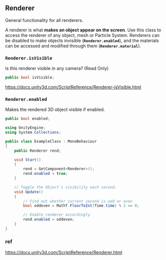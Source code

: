 ## Renderer
General functionality for all renderers.

A renderer is what **makes an object appear on the screen**. Use this class to access the renderer of any object, mesh or Particle System. Renderers can be disabled to make objects invisible (**`Renderer.enabled`**), and the materials can be accessed and modified through them (**`Renderer.material`**).

### `Renderer.isVisible`
Is this renderer visible in any camera? (Read Only)

```cs
public bool isVisible;
```
https://docs.unity3d.com/ScriptReference/Renderer-isVisible.html

### `Renderer.enabled`
Makes the rendered 3D object visible if enabled.

```cs
public bool enabled;
```
```cs
using UnityEngine;
using System.Collections;

public class ExampleClass : MonoBehaviour
{
    public Renderer rend;

    void Start()
    {
        rend = GetComponent<Renderer>();
        rend.enabled = true;
    }

    // Toggle the Object's visibility each second.
    void Update()
    {
        // Find out whether current second is odd or even
        bool oddeven = Mathf.FloorToInt(Time.time) % 2 == 0;

        // Enable renderer accordingly
        rend.enabled = oddeven;
    }
}
```


### ref 
https://docs.unity3d.com/ScriptReference/Renderer.html
